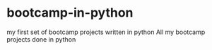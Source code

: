 # bootcamp-in-python
my first set of bootcamp projects written in python
All my bootcamp projects done in python
